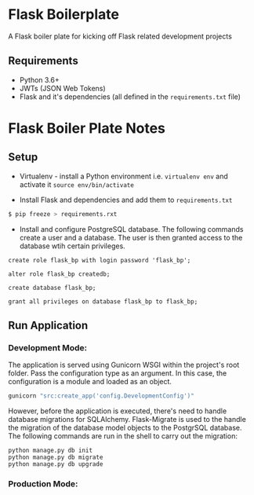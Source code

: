 # Flask Boilerplate
A Flask boiler plate for kicking off Flask related development projects


## Requirements
* Python 3.6+
* JWTs (JSON Web Tokens)
* Flask and it's dependencies (all defined in the `requirements.txt` file)

# Flask Boiler Plate Notes

## Setup
* Virtualenv - install a Python environment i.e. `virtualenv env` and activate it `source env/bin/activate`

* Install Flask and dependencies and add them to `requirements.txt`

```bash
$ pip freeze > requirements.rxt
```
* Install and configure PostgreSQL database. The following commands create a user and a database. The user is then granted access to the database wtih certain privileges.

```
create role flask_bp with login password 'flask_bp';

alter role flask_bp createdb;

create database flask_bp;

grant all privileges on database flask_bp to flask_bp;

```

## Run Application

### Development Mode:
The application is served using Gunicorn WSGI within the project's root folder. Pass the configuration type as an argument. In this case, the configuration is a module and loaded as an object.

```bash
gunicorn "src:create_app('config.DevelopmentConfig')"
```

However, before the application is executed, there's need to handle database migrations for SQLAlchemy. Flask-Migrate is used to the handle the migration of the database model objects to the PostgrSQL database. The following commands are run in the shell to carry out the migration:

```
python manage.py db init
python manage.py db migrate
python manage.py db upgrade
```

### Production Mode:
